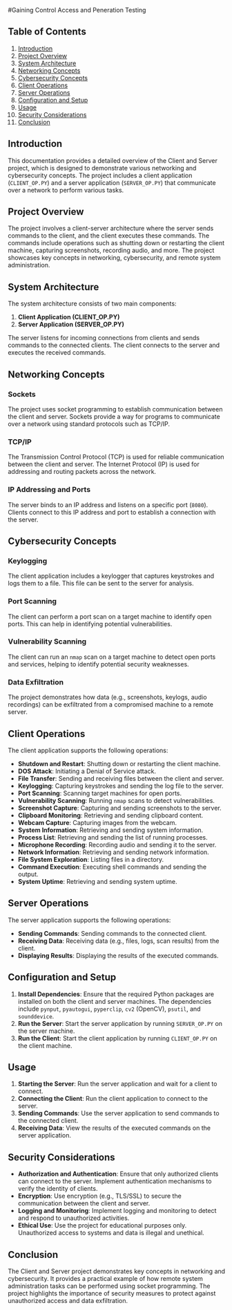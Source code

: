 #Gaining Control Access and Peneration Testing

## Table of Contents
1. [Introduction](#introduction)
2. [Project Overview](#project-overview)
3. [System Architecture](#system-architecture)
4. [Networking Concepts](#networking-concepts)
5. [Cybersecurity Concepts](#cybersecurity-concepts)
6. [Client Operations](#client-operations)
7. [Server Operations](#server-operations)
8. [Configuration and Setup](#configuration-and-setup)
9. [Usage](#usage)
10. [Security Considerations](#security-considerations)
11. [Conclusion](#conclusion)

## Introduction
This documentation provides a detailed overview of the Client and Server project, which is designed to demonstrate various networking and cybersecurity concepts. The project includes a client application (`CLIENT_OP.PY`) and a server application (`SERVER_OP.PY`) that communicate over a network to perform various tasks.

## Project Overview
The project involves a client-server architecture where the server sends commands to the client, and the client executes these commands. The commands include operations such as shutting down or restarting the client machine, capturing screenshots, recording audio, and more. The project showcases key concepts in networking, cybersecurity, and remote system administration.

## System Architecture
The system architecture consists of two main components:
1. **Client Application (CLIENT_OP.PY)**
2. **Server Application (SERVER_OP.PY)**

The server listens for incoming connections from clients and sends commands to the connected clients. The client connects to the server and executes the received commands.

## Networking Concepts
### Sockets
The project uses socket programming to establish communication between the client and server. Sockets provide a way for programs to communicate over a network using standard protocols such as TCP/IP.

### TCP/IP
The Transmission Control Protocol (TCP) is used for reliable communication between the client and server. The Internet Protocol (IP) is used for addressing and routing packets across the network.

### IP Addressing and Ports
The server binds to an IP address and listens on a specific port (`8080`). Clients connect to this IP address and port to establish a connection with the server.

## Cybersecurity Concepts
### Keylogging
The client application includes a keylogger that captures keystrokes and logs them to a file. This file can be sent to the server for analysis.

### Port Scanning
The client can perform a port scan on a target machine to identify open ports. This can help in identifying potential vulnerabilities.

### Vulnerability Scanning
The client can run an `nmap` scan on a target machine to detect open ports and services, helping to identify potential security weaknesses.

### Data Exfiltration
The project demonstrates how data (e.g., screenshots, keylogs, audio recordings) can be exfiltrated from a compromised machine to a remote server.

## Client Operations
The client application supports the following operations:
- **Shutdown and Restart**: Shutting down or restarting the client machine.
- **DOS Attack**: Initiating a Denial of Service attack.
- **File Transfer**: Sending and receiving files between the client and server.
- **Keylogging**: Capturing keystrokes and sending the log file to the server.
- **Port Scanning**: Scanning target machines for open ports.
- **Vulnerability Scanning**: Running `nmap` scans to detect vulnerabilities.
- **Screenshot Capture**: Capturing and sending screenshots to the server.
- **Clipboard Monitoring**: Retrieving and sending clipboard content.
- **Webcam Capture**: Capturing images from the webcam.
- **System Information**: Retrieving and sending system information.
- **Process List**: Retrieving and sending the list of running processes.
- **Microphone Recording**: Recording audio and sending it to the server.
- **Network Information**: Retrieving and sending network information.
- **File System Exploration**: Listing files in a directory.
- **Command Execution**: Executing shell commands and sending the output.
- **System Uptime**: Retrieving and sending system uptime.

## Server Operations
The server application supports the following operations:
- **Sending Commands**: Sending commands to the connected client.
- **Receiving Data**: Receiving data (e.g., files, logs, scan results) from the client.
- **Displaying Results**: Displaying the results of the executed commands.

## Configuration and Setup
1. **Install Dependencies**: Ensure that the required Python packages are installed on both the client and server machines. The dependencies include `pynput`, `pyautogui`, `pyperclip`, `cv2` (OpenCV), `psutil`, and `sounddevice`.
2. **Run the Server**: Start the server application by running `SERVER_OP.PY` on the server machine.
3. **Run the Client**: Start the client application by running `CLIENT_OP.PY` on the client machine.

## Usage
1. **Starting the Server**: Run the server application and wait for a client to connect.
2. **Connecting the Client**: Run the client application to connect to the server.
3. **Sending Commands**: Use the server application to send commands to the connected client.
4. **Receiving Data**: View the results of the executed commands on the server application.

## Security Considerations
- **Authorization and Authentication**: Ensure that only authorized clients can connect to the server. Implement authentication mechanisms to verify the identity of clients.
- **Encryption**: Use encryption (e.g., TLS/SSL) to secure the communication between the client and server.
- **Logging and Monitoring**: Implement logging and monitoring to detect and respond to unauthorized activities.
- **Ethical Use**: Use the project for educational purposes only. Unauthorized access to systems and data is illegal and unethical.

## Conclusion
The Client and Server project demonstrates key concepts in networking and cybersecurity. It provides a practical example of how remote system administration tasks can be performed using socket programming. The project highlights the importance of security measures to protect against unauthorized access and data exfiltration.
